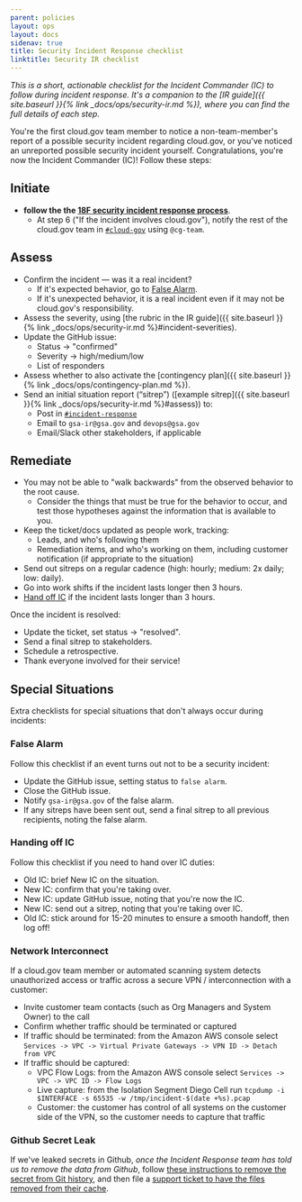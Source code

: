 ```yaml
---
parent: policies
layout: ops
layout: docs
sidenav: true
title: Security Incident Response checklist
linktitle: Security IR checklist
---
```


*This is a short, actionable checklist for the Incident Commander (IC) to follow during incident response. It's a companion to the [IR guide]({{ site.baseurl }}{% link _docs/ops/security-ir.md %}), where you can find the full details of each step.*

You're the first cloud.gov team member to notice a non-team-member's report of a possible security incident regarding cloud.gov, or you've noticed an unreported possible security incident yourself. Congratulations, you're now the Incident Commander (IC)! Follow these steps:

## Initiate

- **follow the the [18F security incident response process](https://handbook.18f.gov/security-incidents/)**.
  - At step 6 ("If the incident involves cloud.gov"), notify the rest of the cloud.gov team in [`#cloud-gov`](https://gsa-tts.slack.com/messages/cloud-gov/) using `@cg-team`.

## Assess

- Confirm the incident — was it a real incident?
    - If it's expected behavior, go to [False Alarm](#false-alarm).
    - If it's unexpected behavior, it is a real incident even if it may not be cloud.gov's responsibility.
- Assess the severity, using [the rubric in the IR guide]({{ site.baseurl }}{% link _docs/ops/security-ir.md %}#incident-severities).
- Update the GitHub issue:
    - Status → "confirmed"
    - Severity → high/medium/low
    - List of responders
- Assess whether to also activate the [contingency plan]({{ site.baseurl }}{% link _docs/ops/contingency-plan.md %}).
- Send an initial situation report (“sitrep”) ([example sitrep]({{ site.baseurl }}{% link _docs/ops/security-ir.md %}#assess)) to:
    - Post in [`#incident-response`](https://gsa-tts.slack.com/messages/incident-response/)
    - Email to `gsa-ir@gsa.gov` and `devops@gsa.gov`
    - Email/Slack other stakeholders, if applicable

## Remediate

- You may not be able to "walk backwards" from the observed behavior to the root cause.
  - Consider the things that must be true for the behavior to occur, and test those hypotheses against the information that
  is available to you.
- Keep the ticket/docs updated as people work, tracking:
    - Leads, and who's following them
    - Remediation items, and who's working on them, including customer notification (if appropriate to the situation)
- Send out sitreps on a regular cadence (high: hourly; medium: 2x daily; low: daily).
- Go into work shifts if the incident lasts longer then 3 hours.
- [Hand off IC](#handing-off-ic) if the incident lasts longer than 3 hours.

Once the incident is resolved:

- Update the ticket, set status → "resolved".
- Send a final sitrep to stakeholders.
- Schedule a retrospective.
- Thank everyone involved for their service!

## Special Situations

Extra checklists for special situations that don't always occur during incidents:

### False Alarm

Follow this checklist if an event turns out not to be a security incident:

- Update the GitHub issue, setting status to `false alarm`.
- Close the GitHub issue.
- Notify `gsa-ir@gsa.gov` of the false alarm.
- If any sitreps have been sent out, send a final sitrep to all previous recipients, noting the false alarm.

### Handing off IC

Follow this checklist if you need to hand over IC duties:

- Old IC: brief New IC on the situation.
- New IC: confirm that you're taking over.
- New IC: update GitHub issue, noting that you're now the IC.
- New IC: send out a sitrep, noting that you're taking over IC.
- Old IC: stick around for 15-20 minutes to ensure a smooth handoff, then log off!

### Network Interconnect

If a cloud.gov team member or automated scanning system detects unauthorized access or traffic across a secure VPN / interconnection with a customer:

- Invite customer team contacts (such as Org Managers and System Owner) to the call
- Confirm whether traffic should be terminated or captured
- If traffic should be terminated: from the Amazon AWS console select `Services -> VPC -> Virtual Private Gateways -> VPN ID -> Detach from VPC`
- If traffic should be captured:
  - VPC Flow Logs: from the Amazon AWS console select `Services -> VPC -> VPC ID -> Flow Logs`
  - Live capture: from the Isolation Segment Diego Cell run `tcpdump -i $INTERFACE -s 65535 -w /tmp/incident-$(date +%s).pcap`
  - Customer: the customer has control of all systems on the customer side of the VPN, so the customer needs to capture that traffic

### Github Secret Leak

If we've leaked secrets in Github, _once the Incident Response team has told us to remove the data from Github_, follow [these instructions to remove the secret from Git history](https://help.github.com/en/github/authenticating-to-github/removing-sensitive-data-from-a-repository), and then file a [support ticket to have the files removed from their cache](https://support.github.com/contact).
